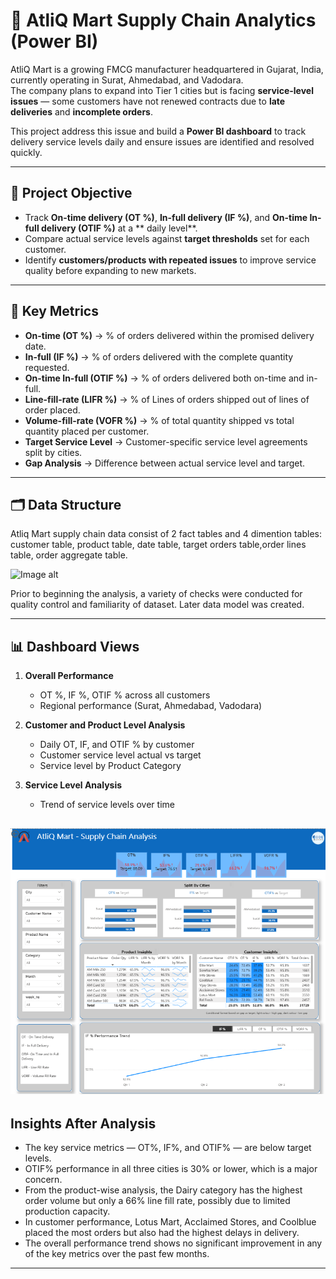 # 🚚 AtliQ Mart Supply Chain Analytics (Power BI)

AtliQ Mart is a growing FMCG manufacturer headquartered in Gujarat, India, currently operating in Surat, Ahmedabad, and Vadodara.  
The company plans to expand into Tier 1 cities but is facing **service-level issues** — some customers have not renewed contracts due to **late deliveries** and **incomplete orders**.  

This project address this issue and build a **Power BI dashboard** to track delivery service levels daily and ensure issues are identified and resolved quickly.

---

## 🎯 Project Objective
- Track **On-time delivery (OT %)**, **In-full delivery (IF %)**, and **On-time In-full delivery (OTIF %)** at a ** daily level**.  
- Compare actual service levels against **target thresholds** set for each customer.  
- Identify **customers/products with repeated issues** to improve service quality before expanding to new markets.

---

## 📌 Key Metrics
- **On-time (OT %)** → % of orders delivered within the promised delivery date.  
- **In-full (IF %)** → % of orders delivered with the complete quantity requested.  
- **On-time In-full (OTIF %)** → % of orders delivered both on-time and in-full.
- **Line-fill-rate (LIFR %)** → % of Lines of orders shipped out of lines of order placed.
- **Volume-fill-rate (VOFR %)** → % of total quantity shipped vs total quantity placed per customer.
- **Target Service Level** → Customer-specific service level agreements split by cities.  
- **Gap Analysis** → Difference between actual service level and target.

---

## 🗂️ Data Structure
Atliq Mart supply chain data consist of 2 fact tables and 4 dimention tables: customer table, product table, date table, target orders table,order lines table, order aggregate table.

![Image alt
](https://github.com/sumahassan/supply_chain_project_powerBi/blob/c13b892ca4962e5ef3c9da79ba932e62b57f3ed6/Data%20Structure.png)

Prior to beginning the analysis, a variety of checks were conducted for quality control and familiarity of dataset. Later data model was created.

---

## 📊 Dashboard Views
1. **Overall Performance**
   - OT %, IF %, OTIF % across all customers
   - Regional performance (Surat, Ahmedabad, Vadodara)

2. **Customer and Product Level Analysis**
   - Daily OT, IF, and OTIF % by customer
   - Customer service level actual vs target
   - Service level by Product Category
     
3. **Service Level Analysis**
   - Trend of service levels over time
   
![image alt](https://github.com/sumahassan/supply_chain_project_powerBi/blob/054ced2bdde52ac8cac46a70e2321459021dce3a/Supply%20Chain%20-%20Power%20Bi%20Dashboard%20Image.png)
---

## Insights After Analysis

- The key service metrics — OT%, IF%, and OTIF% — are below target levels.
- OTIF% performance in all three cities is 30% or lower, which is a major concern.
- From the product-wise analysis, the Dairy category has the highest order volume but only a 66% line fill rate, possibly due to limited production capacity.
- In customer performance, Lotus Mart, Acclaimed Stores, and Coolblue placed the most orders but also had the highest delays in delivery.
- The overall performance trend shows no significant improvement in any of the key metrics over the past few months.
  
---
